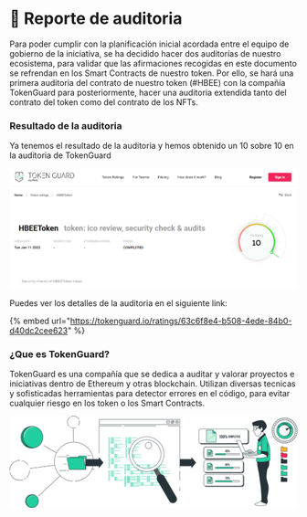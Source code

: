 # 📜 Reporte de auditoria

Para poder cumplir con la planificación inicial acordada entre el equipo de gobierno de la iniciativa, se ha decidido hacer dos auditorías de nuestro ecosistema, para validar que las afirmaciones recogidas en este documento se refrendan en los Smart Contracts de nuestro token. Por ello, se hará una primera auditoria del contrato de nuestro token (#HBEE) con la compañía TokenGuard para posteriormente, hacer una auditoria extendida tanto del contrato del token como del contrato de los NFTs.



### Resultado de la auditoria

Ya tenemos el resultado de la auditoria y hemos obtenido un 10 sobre 10 en la auditoria de TokenGuard

![](<../.gitbook/assets/image (31).png>)

Puedes ver los detalles de la auditoria en el siguiente link:

{% embed url="https://tokenguard.io/ratings/63c6f8e4-b508-4ede-84b0-d40dc2cee623" %}

### ¿Que es TokenGuard?

TokenGuard es una compañía que se dedica a auditar y valorar proyectos e iniciativas dentro de Ethereum y otras blockchain. Utilizan diversas tecnicas y sofisticadas herramientas para detector errores en el código, para evitar cualquier riesgo en los token o los Smart Contracts.

![](<../.gitbook/assets/image (64).png>)
